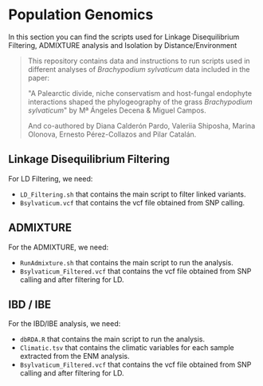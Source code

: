 # Population Genomics

In this section you can find the scripts used for Linkage Disequilibrium Filtering, ADMIXTURE analysis and Isolation by Distance/Environment

> This repository contains data and instructions to run scripts used in different analyses of *Brachypodium sylvaticum* data included in the paper:
>
> "A Palearctic divide, niche conservatism and host-fungal endophyte interactions shaped the phylogeography of the grass *Brachypodium sylvaticum*" by Mª Ángeles Decena & Miguel Campos.
>
> And co-authored by Diana Calderón Pardo, Valeriia Shiposha, Marina Olonova, Ernesto Pérez-Collazos and Pilar Catalán. 

## Linkage Disequilibrium Filtering
For LD Filtering, we need: 
- `LD_Filtering.sh` that contains the main script to filter linked variants.
- `Bsylvaticum.vcf` that contains the vcf file obtained from SNP calling.

## ADMIXTURE
For the ADMIXTURE, we need: 
- `RunAdmixture.sh` that contains the main script to run the analysis.
- `Bsylvaticum_Filtered.vcf` that contains the vcf file obtained from SNP calling and after filtering for LD.

## IBD / IBE
For the IBD/IBE analysis, we need: 
- `dbRDA.R` that contains the main script to run the analysis.
- `Climatic.tsv` that contains the climatic variables for each sample extracted from the ENM analysis.
- `Bsylvaticum_Filtered.vcf` that contains the vcf file obtained from SNP calling and after filtering for LD.
